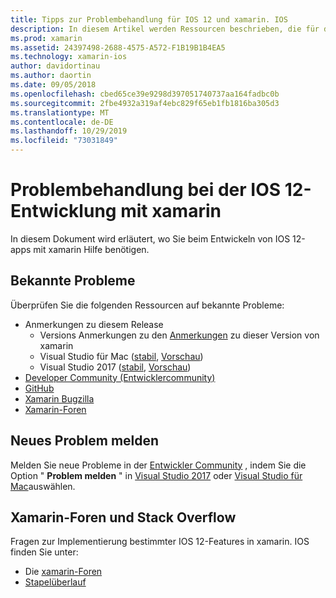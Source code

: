 ```yaml
---
title: Tipps zur Problembehandlung für IOS 12 und xamarin. IOS
description: In diesem Artikel werden Ressourcen beschrieben, die für die Problembehandlung bei der Entwicklung von xamarin. IOS-Anwendungen verwendet werden können. Es werden bekannte Probleme, das Melden eines neuen Problems und andere Ressourcen zur Problembehandlung erläutert.
ms.prod: xamarin
ms.assetid: 24397498-2688-4575-A572-F1B19B1B4EA5
ms.technology: xamarin-ios
author: davidortinau
ms.author: daortin
ms.date: 09/05/2018
ms.openlocfilehash: cbed65ce39e9298d397051740737aa164fadbc0b
ms.sourcegitcommit: 2fbe4932a319af4ebc829f65eb1fb1816ba305d3
ms.translationtype: MT
ms.contentlocale: de-DE
ms.lasthandoff: 10/29/2019
ms.locfileid: "73031849"
---
```

# <a name="troubleshooting-ios-12-development-with-xamarin"></a>Problembehandlung bei der IOS 12-Entwicklung mit xamarin

In diesem Dokument wird erläutert, wo Sie beim Entwickeln von IOS 12-apps mit xamarin Hilfe benötigen.

## <a name="known-issues"></a>Bekannte Probleme

Überprüfen Sie die folgenden Ressourcen auf bekannte Probleme:

- Anmerkungen zu diesem Release
  - Versions Anmerkungen zu den [Anmerkungen](https://docs.microsoft.com/xamarin/ios/release-notes/) zu dieser Version von xamarin
  - Visual Studio für Mac ([stabil](https://docs.microsoft.com/visualstudio/releasenotes/vs2017-mac-relnotes), [Vorschau](https://docs.microsoft.com/visualstudio/releasenotes/vs2017-mac-preview-relnotes))
  - Visual Studio 2017 ([stabil](https://docs.microsoft.com/visualstudio/releasenotes/vs2017-relnotes), [Vorschau](https://docs.microsoft.com/visualstudio/releasenotes/vs2017-preview-relnotes))
- [Developer Community (Entwicklercommunity)](https://developercommunity.visualstudio.com/search.html)
- [GitHub](https://github.com/xamarin/xamarin-macios/issues)
- [Xamarin Bugzilla](https://bugzilla.xamarin.com/query.cgi?product=iOS)
- [Xamarin-Foren](https://forums.xamarin.com/categories/ios)

## <a name="report-a-new-issue"></a>Neues Problem melden

Melden Sie neue Probleme in der [Entwickler Community](https://developercommunity.visualstudio.com/spaces/8/index.html) , indem Sie die Option " **Problem melden** " in [Visual Studio 2017](https://docs.microsoft.com/visualstudio/ide/how-to-report-a-problem-with-visual-studio-2017) oder [Visual Studio für Mac](https://docs.microsoft.com/visualstudio/mac/report-a-problem)auswählen.

## <a name="xamarin-forums-and-stack-overflow"></a>Xamarin-Foren und Stack Overflow

Fragen zur Implementierung bestimmter IOS 12-Features in xamarin. IOS finden Sie unter:

- Die [xamarin-Foren](https://forums.xamarin.com/categories/ios)
- [Stapelüberlauf](https://stackoverflow.com/search?tab=newest&q=xamarin)
